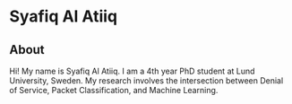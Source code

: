 # Syafiq Al Atiiq

## About

Hi! My name is Syafiq Al Atiiq. I am a 4th year PhD student at Lund University, Sweden. My research involves the intersection between Denial of Service, Packet Classification, and Machine Learning. 
